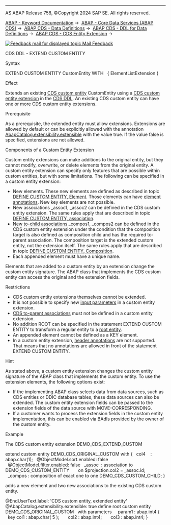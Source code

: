   

* * *

AS ABAP Release 758, ©Copyright 2024 SAP SE. All rights reserved.

[ABAP - Keyword Documentation](javascript:call_link\('abenabap.htm'\)) →  [ABAP - Core Data Services (ABAP CDS)](javascript:call_link\('abencds.htm'\)) →  [ABAP CDS - Data Definitions](javascript:call_link\('abencds_entities.htm'\)) →  [ABAP CDS - DDL for Data Definitions](javascript:call_link\('abencds_f1_ddl_syntax.htm'\)) →  [ABAP CDS - CDS Entity Extension](javascript:call_link\('abencds_view_extension.htm'\)) → 

 [![](Mail.gif?object=Mail.gif "Feedback mail for displayed topic") Mail Feedback](mailto:f1_help@sap.com?subject=Feedback%20on%20ABAP%20Documentation&body=Document:%20CDS%20DDL%20-%20EXTEND%20CUSTOM%20ENTITY%2C%20ABENCDS_EXTEND_CUSTOM_ENTITY%2C%20758%0D%0A%0D%0AError:%0D%0A%0D%0A%0D%0A%0D%0ASuggestion%20for%20improvement:)

CDS DDL - EXTEND CUSTOM ENTITY

Syntax

EXTEND CUSTOM ENTITY CustomEntity WITH
  { ElementListExtension }

Effect

Extends an existing [CDS custom entity](javascript:call_link\('abencds_custom_entity_glosry.htm'\) "Glossary Entry") CustomEntity using a [CDS custom entity extension](javascript:call_link\('abencds_cus_entity_extend_glosry.htm'\) "Glossary Entry") in the [CDS DDL](javascript:call_link\('abencds_ddl_glosry.htm'\) "Glossary Entry"). An existing CDS custom entity can have one or more CDS custom entity extensions.

Prerequisite

As a prerequisite, the extended entity must allow extensions. Extensions are allowed by default or can be explicitly allowed with the annotation [AbapCatalog.extensibility.extensible](javascript:call_link\('abencds_f1_entity_annotations.htm'\)) with the value true. If the value false is specified, extensions are not allowed.

Components of a Custom Entity Extension

Custom entity extensions can make additions to the original entity, but they cannot modify, overwrite, or delete elements from the original entity. A custom entity extension can specify only features that are possible within custom entities, but with some limitations. The following can be specified in a custom entity extension:

-   New elements. These new elements are defined as described in topic [DEFINE CUSTOM ENTITY, Element](javascript:call_link\('abencds_f1_custom_element.htm'\)). Those elements can have [element annotations](javascript:call_link\('abencds_f1_custom_element_anno.htm'\)). New key elements are not possible.
-   New associations \_assoc1, \_assoc2 can be defined in the CDS custom entity extension. The same rules apply that are described in topic [DEFINE CUSTOM ENTITY, association](javascript:call_link\('abencds_f1_custom_association.htm'\)).
-   New [to-child associations](javascript:call_link\('abento_child_association_glosry.htm'\) "Glossary Entry") \_compos1, \_compos2 can be defined in the CDS custom entity extension under the condition that the composition target is also defined as composition child and has the required to-parent association. The composition target is the extended custom entity, not the extension itself. The same rules apply that are described in topic [DEFINE CUSTOM ENTITY, Composition](javascript:call_link\('abencds_f1_custom_composition.htm'\)).
-   Each appended element must have a unique name.

Elements that are added to a custom entity by an extension change the custom entity signature. The ABAP class that implements the CDS custom entity can access the original and the extension fields.

Restrictions

-   CDS custom entity extensions themselves cannot be extended.
-   It is not possible to specify new [input parameters](javascript:call_link\('abencds_f1_custom_parameter_list.htm'\)) in a custom entity extension.
-   [CDS to-parent associations](javascript:call_link\('abento_parent_association_glosry.htm'\) "Glossary Entry") must not be defined in a custom entity extension.
-   No addition ROOT can be specified in the statement EXTEND CUSTOM ENTITY to transform a regular entity to a [root entity](javascript:call_link\('abenroot_entity_glosry.htm'\) "Glossary Entry").
-   An appended element cannot be defined as a KEY element.
-   In a custom entity extension, [header annotations](javascript:call_link\('abencds_f1_entity_annotations.htm'\)) are not supported. That means that no annotations are allowed in front of the statement EXTEND CUSTOM ENTITY.

Hint

As stated above, a custom entity extension changes the custom entity signature of the ABAP class that implements the custom entity. To use the extension elements, the following options exist:

-   If the implementing ABAP class selects data from data sources, such as CDS entities or DDIC database tables, these data sources can also be extended. The custom entity extension fields can be passed to the extension fields of the data source with MOVE-CORRESPONDING.
-   If a customer wants to process the extension fields in the custom entity implementation, this can be enabled via BAdIs provided by the owner of the custom entity.

Example

The CDS custom entity extension DEMO\_CDS\_EXTEND\_CUSTOM

extend custom entity DEMO\_CDS\_ORIGINAL\_CUSTOM with
{
  col4    : abap.char(1);
  @ObjectModel.sort.enabled: false
  @ObjectModel.filter.enabled: false
  \_assoc  : association to DEMO\_CDS\_CUSTOM\_ENTITY  
    on $projection.col2 = \_assoc.id;
  \_compos : composition of exact one to one DEMO\_CDS\_CUSTOM\_CHILD;
}

adds a new element and two new associations to the existing CDS custom entity.

@EndUserText.label: 'CDS custom entity, extended entity'
@AbapCatalog.extensibility.extensible: true
define root custom entity DEMO\_CDS\_ORIGINAL\_CUSTOM
  with parameters
    param1 : abap.int4
{
  key col1 : abap.char( 5 );
      col2 : abap.int4;
      col3 : abap.int4;
}